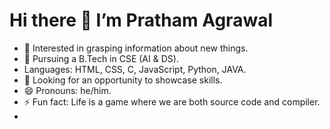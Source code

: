 # Hi there 👋 I’m Pratham Agrawal

*   👀 Interested in grasping information about new things.
*   🌱 Pursuing a B.Tech in CSE (AI & DS).
*   Languages: HTML, CSS, C, JavaScript, Python, JAVA.
*   💞️ Looking for an opportunity to showcase skills.
*   😄 Pronouns: he/him.
*   ⚡ Fun fact: Life is a game where we are both source code and compiler.
*   

